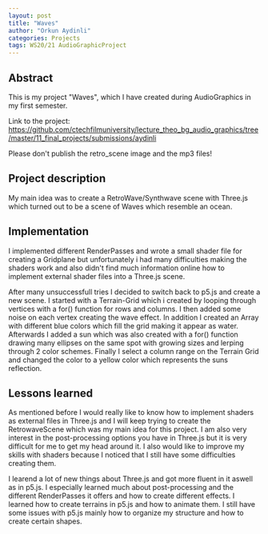 ```yaml
---
layout: post
title: "Waves"
author: "Orkun Aydinli"
categories: Projects
tags: WS20/21 AudioGraphicProject 
---
```


## Abstract
This is my project "Waves", which I have created during AudioGraphics in my first semester.

Link to the project: https://github.com/ctechfilmuniversity/lecture_theo_bg_audio_graphics/tree/master/11_final_projects/submissions/aydinli

Please don't publish the retro_scene image and the mp3 files!


## Project description
My main idea was to create a RetroWave/Synthwave scene with Three.js which turned out to be a scene of Waves which resemble an ocean.


## Implementation
I implemented different RenderPasses and wrote a small shader file for creating a Gridplane but unfortunately i had many difficulties making the shaders work and also didn't find much information online how to implement external shader files into a Three.js scene.

After many unsuccessfull tries I decided to switch back to p5.js and create a new scene. I started with a Terrain-Grid which i created by looping through vertices with a for() function for rows and columns. I then added some noise on each vertex creating the wave effect. In addition I created an Array with different blue colors which fill the grid making it appear as water. Afterwards I added a sun which was also created with a for() function drawing many ellipses on the same spot with growing sizes and lerping through 2 color schemes. Finally I select a column range on the Terrain Grid and changed the color to a yellow color which represents the suns reflection. 

## Lessons learned

As mentioned before I would really like to know how to implement shaders as external files in Three.js and I will keep trying to create the RetrowaveScene which was my main idea for this project. I am also very interest in the post-processing options you have in Three.js but it is very difficult for me to get my head around it. I also would like to improve my skills with shaders because I noticed that I still have some difficulties creating them. 

I learend a lot of new things about Three.js and got more fluent in it aswell as in p5.js. I especially learned much about post-processing and the different RenderPasses it offers and how to create different effects. I learned how to create terrains in p5.js and how to animate them. I still have some issues with p5.js mainly how to organize my structure and how to create certain shapes. 





